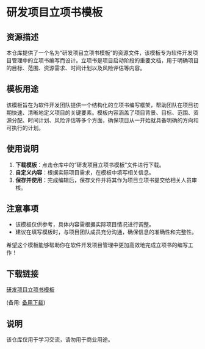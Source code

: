 # 研发项目立项书模板

## 资源描述

本仓库提供了一个名为“研发项目立项书模板”的资源文件，该模板专为软件开发项目管理中的立项书编写而设计。立项书是项目启动阶段的重要文档，用于明确项目的目标、范围、资源需求、时间计划以及风险评估等内容。

## 模板用途

该模板旨在为软件开发团队提供一个结构化的立项书编写框架，帮助团队在项目初期快速、清晰地定义项目的关键要素。模板内容涵盖了项目背景、目标、范围、资源分配、时间计划、风险评估等多个方面，确保项目从一开始就具备明确的方向和可执行的计划。

## 使用说明

1. **下载模板**：点击仓库中的“研发项目立项书模板”文件进行下载。
2. **自定义内容**：根据实际项目需求，在模板中填写相关信息。
3. **保存并使用**：完成编辑后，保存文件并将其作为项目立项书提交给相关人员审核。

## 注意事项

- 该模板仅供参考，具体内容需根据实际项目情况进行调整。
- 建议在填写模板时，与项目团队成员充分沟通，确保信息的准确性和完整性。

希望这个模板能够帮助你在软件开发项目管理中更加高效地完成立项书的编写工作！

## 下载链接
[研发项目立项书模板](https://pan.quark.cn/s/2977d536867d) 

(备用: [备用下载](https://pan.baidu.com/s/1Zc8lyIn18XSlS7CChVnW3A?pwd=1234))

## 说明

该仓库仅用于学习交流，请勿用于商业用途。
